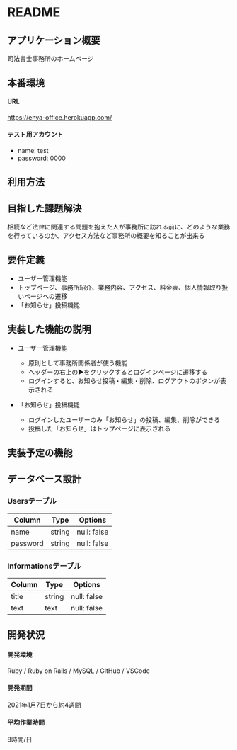 # README

## アプリケーション概要
司法書士事務所のホームページ

## 本番環境
#### URL
https://enya-office.herokuapp.com/

#### テスト用アカウント
* name: test
* password: 0000

## 利用方法

## 目指した課題解決
相続など法律に関連する問題を抱えた人が事務所に訪れる前に、どのような業務を行っているのか、アクセス方法など事務所の概要を知ることが出来る

## 要件定義
* ユーザー管理機能
* トップページ、事務所紹介、業務内容、アクセス、料金表、個人情報取り扱いページへの遷移
* 「お知らせ」投稿機能

## 実装した機能の説明
* ユーザー管理機能
  - 原則として事務所関係者が使う機能
  - ヘッダーの右上の▶︎をクリックするとログインページに遷移する
  - ログインすると、お知らせ投稿・編集・削除、ログアウトのボタンが表示される

* 「お知らせ」投稿機能
  - ログインしたユーザーのみ「お知らせ」の投稿、編集、削除ができる
  - 投稿した「お知らせ」はトップページに表示される

## 実装予定の機能

## データベース設計
### Usersテーブル
| Column   | Type   | Options     |
| -------- | ------ | ----------- |
| name     | string | null: false |
| password | string | null: false |

### Informationsテーブル
| Column | Type    | Options     |  
| ------ | ------- | ----------- |
| title  | string  | null: false |
| text   | text    | null: false |

## 開発状況
#### 開発環境
Ruby / Ruby on Rails / MySQL / GitHub / VSCode

#### 開発期間
2021年1月7日から約4週間

#### 平均作業時間
8時間/日